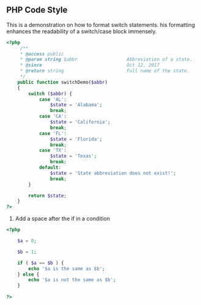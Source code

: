 ## PHP Code Style

This is a demonstration on how to format switch statements. his formatting enhances the readability of a switch/case block immensely.

```php
<?php
	 /**
     * @access public
     * @param string $abbr                  Abbreviation of a state.
     * @since                               Oct 12, 2017
     * @return string                       Full name of the state.
     */
    public function switchDemo($abbr)
    {
        switch ($abbr) {
            case 'AL':
                $state = 'Alabama';
                break;
            case 'CA':
                $state = 'California';
                break;
            case 'FL':
                $state = 'Florida';
                break;
            case 'TX':
                $state = 'Texas';
                break;
            default:
                $state = 'State abbreviation does not exist!';
                break;
        }

        return $state;
    }
?>
```


1. Add a space after the if in a condition

```php 
<?php

    $a = 0;

    $b = 1;

    if ( $a == $b ) {
        echo '$a is the same as $b';
    } else {
        echo '$a is not the same as $b';
    }
    
?>
```
